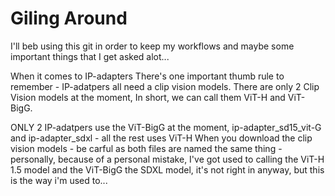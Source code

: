 ﻿# Giling Around

I'll beb using this git in order to keep my workflows and maybe some important things that I get asked alot...

When it comes to IP-adapters There's one important thumb rule to remember - 
IP-adatpers all need a clip vision models.
There are only 2 Clip Vision models at the moment, In short, we can call them ViT-H and ViT-BigG.

ONLY 2 IP-adatpers use the ViT-BigG at the moment, ip-adapter_sd15_vit-G and ip-adapter_sdxl - all the rest uses ViT-H
When you download the clip vision models - be carful as both files are named the same thing - personally, because of a personal mistake, I've got used to calling the ViT-H 1.5 model and the ViT-BigG the SDXL model, it's not right in anyway, but this is the way i'm used to...
